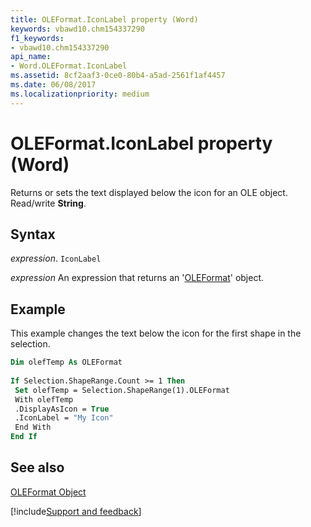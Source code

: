 ```yaml
---
title: OLEFormat.IconLabel property (Word)
keywords: vbawd10.chm154337290
f1_keywords:
- vbawd10.chm154337290
api_name:
- Word.OLEFormat.IconLabel
ms.assetid: 8cf2aaf3-0ce0-80b4-a5ad-2561f1af4457
ms.date: 06/08/2017
ms.localizationpriority: medium
---
```



# OLEFormat.IconLabel property (Word)

Returns or sets the text displayed below the icon for an OLE object. Read/write **String**.


## Syntax

_expression_. `IconLabel`

 _expression_ An expression that returns an '[OLEFormat](Word.OLEFormat.md)' object.


## Example

This example changes the text below the icon for the first shape in the selection.


```vb
Dim olefTemp As OLEFormat 
 
If Selection.ShapeRange.Count >= 1 Then 
 Set olefTemp = Selection.ShapeRange(1).OLEFormat 
 With olefTemp 
 .DisplayAsIcon = True 
 .IconLabel = "My Icon" 
 End With 
End If
```


## See also


[OLEFormat Object](Word.OLEFormat.md)

[!include[Support and feedback](~/includes/feedback-boilerplate.md)]